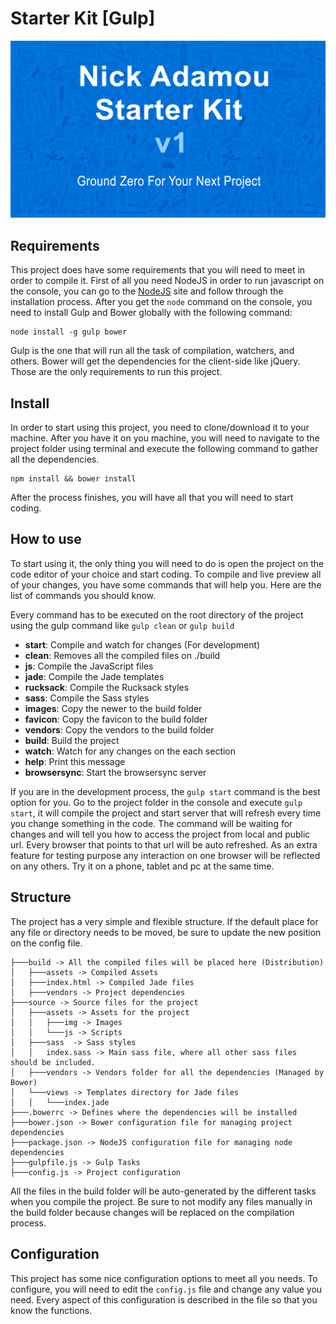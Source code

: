 # Starter Kit [Gulp]
![Project Preview](source/assets/img/thumbnail.png)

## Requirements
This project does have some requirements that you will need to meet in order to compile it. First of all you need NodeJS in order to run javascript on the console, you can go to the [NodeJS](http://nodejs.rg) site and follow through the installation process. After you get the `node` command on the console, you need to install Gulp and Bower globally with the following command:

```
node install -g gulp bower
```

Gulp is the one that will run all the task of compilation, watchers, and others. Bower will get the dependencies for the client-side like jQuery. Those are the only requirements to run this project.

## Install
In order to start using this project, you need to clone/download it to your machine.
After you have it on you machine, you will need to navigate to the project folder using terminal and execute the following command to gather all the dependencies.
```
npm install && bower install
```
After the process finishes, you will have all that you will need to start coding.

## How to use
To start using it, the only thing you will need to do is open the project on the code editor of your choice and start coding. To compile and live preview all of your changes, you have some commands that will help you. Here are the list of commands you should know.

Every command has to be executed on the root directory of the project using the gulp command like `gulp clean` or `gulp build`

* **start**: Compile and watch for changes (For development)
* **clean**: Removes all the compiled files on ./build
* **js**: Compile the JavaScript files
* **jade**: Compile the Jade templates
* **rucksack**: Compile the Rucksack styles
* **sass**: Compile the Sass styles
* **images**: Copy the newer to the build folder
* **favicon**: Copy the favicon to the build folder
* **vendors**: Copy the vendors to the build folder
* **build**: Build the project
* **watch**: Watch for any changes on the each section
* **help**: Print this message
* **browsersync**: Start the browsersync server

If you are in the development process, the `gulp start` command is the best option for you. Go to the project folder in the console and execute `gulp start`, it will compile the project and start server that will refresh every time you change something in the code. The command will be waiting for changes and will tell you how to access the project from local and public url. Every browser that points to that url will be auto refreshed. As an extra feature for testing purpose any interaction on one browser will be reflected on any others. Try it on a phone, tablet and pc at the same time.

## Structure
The project has a very simple and flexible structure. If the default place for any file or directory needs to be moved, be sure to update the new position on the config file.

```
├───build -> All the compiled files will be placed here (Distribution)
│   ├───assets -> Compiled Assets
│   ├───index.html -> Compiled Jade files
│   ├───vendors -> Project dependencies
├───source -> Source files for the project
│   ├───assets -> Assets for the project
│   │   ├───img -> Images
│   │   └───js -> Scripts
│   ├───sass  -> Sass styles
│   │   index.sass -> Main sass file, where all other sass files should be included.
│   ├───vendors -> Vendors folder for all the dependencies (Managed by Bower)
│   └───views -> Templates directory for Jade files
│   │   └───index.jade
├───.bowerrc -> Defines where the dependencies will be installed
├───bower.json -> Bower configuration file for managing project dependencies
├───package.json -> NodeJS configuration file for managing node dependencies
├───gulpfile.js -> Gulp Tasks
├───config.js -> Project configuration
```
All the files in the build folder will be auto-generated by the different tasks when you compile the project. Be sure to not modify any files manually in the build folder because changes will be replaced on the compilation process.

## Configuration
This project has some nice configuration options to meet all you needs. To configure, you will need to edit the `config.js` file and change any value you need. Every aspect of this configuration is described in the file so that you know the functions.
